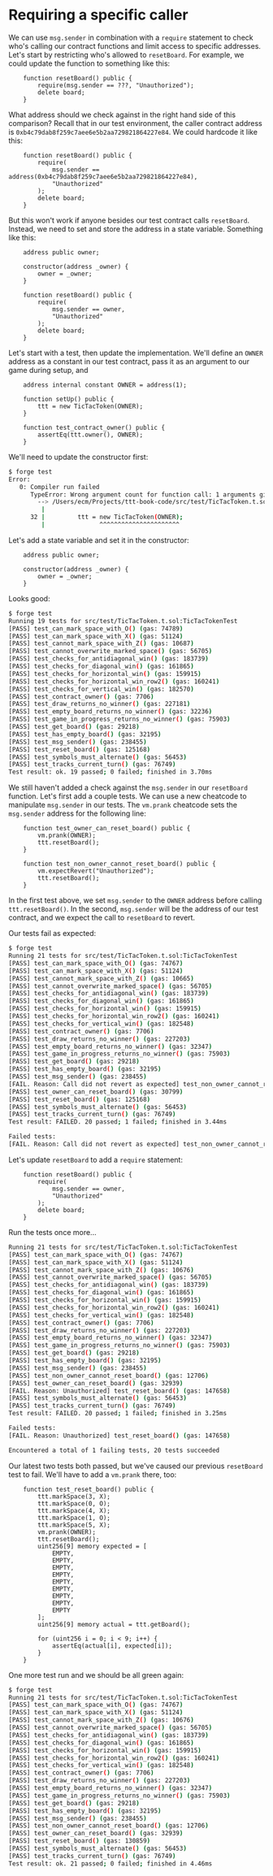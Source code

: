 # Requiring a specific caller

We can use `msg.sender` in combination with a `require` statement to check who's calling our contract functions and limit access to specific addresses. Let's start by restricting who's allowed to `resetBoard`. For example, we could update the function to something like this:

```solidity
    function resetBoard() public {
        require(msg.sender == ???, "Unauthorized");
        delete board;
    }
```

What address should we check against in the right hand side of this comparison? Recall that in our test environment, the caller contract address is `0xb4c79dab8f259c7aee6e5b2aa729821864227e84`. We could hardcode it like this:

```solidity
    function resetBoard() public {
        require(
            msg.sender == address(0xb4c79dab8f259c7aee6e5b2aa729821864227e84),
            "Unauthorized"
        );
        delete board;
    }
```

But this won't work if anyone besides our test contract calls `resetBoard`. Instead, we need to set and store the address in a state variable. Something like this:

```solidity
    address public owner;

    constructor(address _owner) {
        owner = _owner;
    }

    function resetBoard() public {
        require(
            msg.sender == owner,
            "Unauthorized"
        );
        delete board;
    }
```

Let's start with a test, then update the implementation. We'll define an `OWNER` address as a constant in our test contract, pass it as an argument to our game during setup, and

```solidity
    address internal constant OWNER = address(1);

    function setUp() public {
        ttt = new TicTacToken(OWNER);
    }

    function test_contract_owner() public {
        assertEq(ttt.owner(), OWNER);
    }
```

We'll need to update the constructor first:

```bash
$ forge test
Error:
   0: Compiler run failed
      TypeError: Wrong argument count for function call: 1 arguments given but expected 0.
        --> /Users/ecm/Projects/ttt-book-code/src/test/TicTacToken.t.sol:32:15:
         |
      32 |         ttt = new TicTacToken(OWNER);
         |               ^^^^^^^^^^^^^^^^^^^^^^
```

Let's add a state variable and set it in the constructor:

```solidity
    address public owner;

    constructor(address _owner) {
        owner = _owner;
    }
```

Looks good:

```bash
$ forge test
Running 19 tests for src/test/TicTacToken.t.sol:TicTacTokenTest
[PASS] test_can_mark_space_with_O() (gas: 74789)
[PASS] test_can_mark_space_with_X() (gas: 51124)
[PASS] test_cannot_mark_space_with_Z() (gas: 10687)
[PASS] test_cannot_overwrite_marked_space() (gas: 56705)
[PASS] test_checks_for_antidiagonal_win() (gas: 183739)
[PASS] test_checks_for_diagonal_win() (gas: 161865)
[PASS] test_checks_for_horizontal_win() (gas: 159915)
[PASS] test_checks_for_horizontal_win_row2() (gas: 160241)
[PASS] test_checks_for_vertical_win() (gas: 182570)
[PASS] test_contract_owner() (gas: 7706)
[PASS] test_draw_returns_no_winner() (gas: 227181)
[PASS] test_empty_board_returns_no_winner() (gas: 32236)
[PASS] test_game_in_progress_returns_no_winner() (gas: 75903)
[PASS] test_get_board() (gas: 29218)
[PASS] test_has_empty_board() (gas: 32195)
[PASS] test_msg_sender() (gas: 238455)
[PASS] test_reset_board() (gas: 125168)
[PASS] test_symbols_must_alternate() (gas: 56453)
[PASS] test_tracks_current_turn() (gas: 76749)
Test result: ok. 19 passed; 0 failed; finished in 3.70ms
```

We still haven't added a check against the `msg.sender` in our `resetBoard` function. Let's first add a couple tests. We can use a new cheatcode to manipulate `msg.sender` in our tests. The `vm.prank` cheatcode sets the `msg.sender` address for the following line:


```solidity
    function test_owner_can_reset_board() public {
        vm.prank(OWNER);
        ttt.resetBoard();
    }

    function test_non_owner_cannot_reset_board() public {
        vm.expectRevert("Unauthorized");
        ttt.resetBoard();
    }
```

In the first test above, we set `msg.sender` to the `OWNER` address before calling `ttt.resetBoard()`. In the second, `msg.sender` will be the address of our test contract, and we expect the call to `resetBoard` to revert.

Our tests fail as expected:

```bash
$ forge test
Running 21 tests for src/test/TicTacToken.t.sol:TicTacTokenTest
[PASS] test_can_mark_space_with_O() (gas: 74767)
[PASS] test_can_mark_space_with_X() (gas: 51124)
[PASS] test_cannot_mark_space_with_Z() (gas: 10665)
[PASS] test_cannot_overwrite_marked_space() (gas: 56705)
[PASS] test_checks_for_antidiagonal_win() (gas: 183739)
[PASS] test_checks_for_diagonal_win() (gas: 161865)
[PASS] test_checks_for_horizontal_win() (gas: 159915)
[PASS] test_checks_for_horizontal_win_row2() (gas: 160241)
[PASS] test_checks_for_vertical_win() (gas: 182548)
[PASS] test_contract_owner() (gas: 7706)
[PASS] test_draw_returns_no_winner() (gas: 227203)
[PASS] test_empty_board_returns_no_winner() (gas: 32347)
[PASS] test_game_in_progress_returns_no_winner() (gas: 75903)
[PASS] test_get_board() (gas: 29218)
[PASS] test_has_empty_board() (gas: 32195)
[PASS] test_msg_sender() (gas: 238455)
[FAIL. Reason: Call did not revert as expected] test_non_owner_cannot_reset_board() (gas: 30817)
[PASS] test_owner_can_reset_board() (gas: 30799)
[PASS] test_reset_board() (gas: 125168)
[PASS] test_symbols_must_alternate() (gas: 56453)
[PASS] test_tracks_current_turn() (gas: 76749)
Test result: FAILED. 20 passed; 1 failed; finished in 3.44ms

Failed tests:
[FAIL. Reason: Call did not revert as expected] test_non_owner_cannot_reset_board() (gas: 30817)
```

Let's update `resetBoard` to add a `require` statement:

```solidity
    function resetBoard() public {
        require(
            msg.sender == owner,
            "Unauthorized"
        );
        delete board;
    }
```

Run the tests once more...

```bash
Running 21 tests for src/test/TicTacToken.t.sol:TicTacTokenTest
[PASS] test_can_mark_space_with_O() (gas: 74767)
[PASS] test_can_mark_space_with_X() (gas: 51124)
[PASS] test_cannot_mark_space_with_Z() (gas: 10676)
[PASS] test_cannot_overwrite_marked_space() (gas: 56705)
[PASS] test_checks_for_antidiagonal_win() (gas: 183739)
[PASS] test_checks_for_diagonal_win() (gas: 161865)
[PASS] test_checks_for_horizontal_win() (gas: 159915)
[PASS] test_checks_for_horizontal_win_row2() (gas: 160241)
[PASS] test_checks_for_vertical_win() (gas: 182548)
[PASS] test_contract_owner() (gas: 7706)
[PASS] test_draw_returns_no_winner() (gas: 227203)
[PASS] test_empty_board_returns_no_winner() (gas: 32347)
[PASS] test_game_in_progress_returns_no_winner() (gas: 75903)
[PASS] test_get_board() (gas: 29218)
[PASS] test_has_empty_board() (gas: 32195)
[PASS] test_msg_sender() (gas: 238455)
[PASS] test_non_owner_cannot_reset_board() (gas: 12706)
[PASS] test_owner_can_reset_board() (gas: 32939)
[FAIL. Reason: Unauthorized] test_reset_board() (gas: 147658)
[PASS] test_symbols_must_alternate() (gas: 56453)
[PASS] test_tracks_current_turn() (gas: 76749)
Test result: FAILED. 20 passed; 1 failed; finished in 3.25ms

Failed tests:
[FAIL. Reason: Unauthorized] test_reset_board() (gas: 147658)

Encountered a total of 1 failing tests, 20 tests succeeded
```

Our latest two tests both passed, but we've caused our previous `resetBoard` test to fail. We'll have to add a `vm.prank` there, too:

```solidity
    function test_reset_board() public {
        ttt.markSpace(3, X);
        ttt.markSpace(0, O);
        ttt.markSpace(4, X);
        ttt.markSpace(1, O);
        ttt.markSpace(5, X);
        vm.prank(OWNER);
        ttt.resetBoard();
        uint256[9] memory expected = [
            EMPTY,
            EMPTY,
            EMPTY,
            EMPTY,
            EMPTY,
            EMPTY,
            EMPTY,
            EMPTY,
            EMPTY
        ];
        uint256[9] memory actual = ttt.getBoard();

        for (uint256 i = 0; i < 9; i++) {
            assertEq(actual[i], expected[i]);
        }
    }
```

One more test run and we should be all green again:

```bash
$ forge test
Running 21 tests for src/test/TicTacToken.t.sol:TicTacTokenTest
[PASS] test_can_mark_space_with_O() (gas: 74767)
[PASS] test_can_mark_space_with_X() (gas: 51124)
[PASS] test_cannot_mark_space_with_Z() (gas: 10676)
[PASS] test_cannot_overwrite_marked_space() (gas: 56705)
[PASS] test_checks_for_antidiagonal_win() (gas: 183739)
[PASS] test_checks_for_diagonal_win() (gas: 161865)
[PASS] test_checks_for_horizontal_win() (gas: 159915)
[PASS] test_checks_for_horizontal_win_row2() (gas: 160241)
[PASS] test_checks_for_vertical_win() (gas: 182548)
[PASS] test_contract_owner() (gas: 7706)
[PASS] test_draw_returns_no_winner() (gas: 227203)
[PASS] test_empty_board_returns_no_winner() (gas: 32347)
[PASS] test_game_in_progress_returns_no_winner() (gas: 75903)
[PASS] test_get_board() (gas: 29218)
[PASS] test_has_empty_board() (gas: 32195)
[PASS] test_msg_sender() (gas: 238455)
[PASS] test_non_owner_cannot_reset_board() (gas: 12706)
[PASS] test_owner_can_reset_board() (gas: 32939)
[PASS] test_reset_board() (gas: 130859)
[PASS] test_symbols_must_alternate() (gas: 56453)
[PASS] test_tracks_current_turn() (gas: 76749)
Test result: ok. 21 passed; 0 failed; finished in 4.46ms
```

